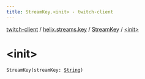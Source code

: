 ```yaml
---
title: StreamKey.<init> - twitch-client
---
```


[twitch-client](../../index.html) / [helix.streams.key](../index.html) / [StreamKey](index.html) / [&lt;init&gt;](./-init-.html)

# &lt;init&gt;

`StreamKey(streamKey: `[`String`](https://kotlinlang.org/api/latest/jvm/stdlib/kotlin/-string/index.html)`)`